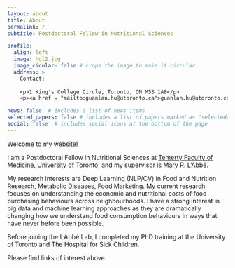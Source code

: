 ```yaml
---
layout: about
title: About
permalink: /
subtitle: Postdoctoral Fellow in Nutritional Sciences

profile:
  align: left
  image: hgl2.jpg
  image_cicular: false # crops the image to make it circular
  address: >
    Contact:
    
    <p>1 King's College Circle, Toronto, ON M5S 1A8</p>
    <p><a href = "mailto:guanlan.hu@utoronto.ca">guanlan.hu@utoronto.ca</a></p>

news: false  # includes a list of news items
selected_papers: false # includes a list of papers marked as "selected={true}"
social: false  # includes social icons at the bottom of the page
---
```

Welcome to my website! 

I am a Postdoctoral Fellow in Nutritional Sciences at <a href='https://temertymedicine.utoronto.ca/'>Temerty Faculty of Medicine, University of Toronto</a>, and my supervisor is <a href='https://labbelab.utoronto.ca/people/mary-labbe/'>Mary R. L’Abbé</a>.

My research interests are Deep Learning (NLP/CV) in Food and Nutrition Research, Metabolic Diseases, Food Marketing. My current research focuses on understanding the economic and nutritional costs of food purchasing behaviours across neighbourhoods. I have a strong interest in big data and machine learning approaches as they are dramatically changing how we understand food consumption behaviours in ways that have never before been possible. 

Before joining the L’Abbé Lab, I completed my PhD training at the University of Toronto and The Hospital for Sick Children. 

Please find links of interest above. 
